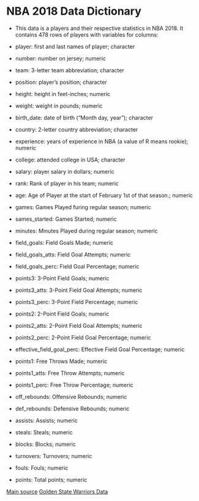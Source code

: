 # NBA 2018 Data Dictionary

* This data is a players and their respective statistics in NBA 2018. It contains 478 rows of players with variables for columns:

* player: first and last names of player; character
* number: number on jersey; numeric
* team: 3-letter team abbreviation; character
* position: player’s position; character
* height: height in feet-inches; numeric
* weight: weight in pounds; numeric
* birth_date: date of birth (“Month day, year”); character
* country: 2-letter country abbreviation; character
* experience: years of experience in NBA (a value of R means rookie); numeric
* college: attended college in USA; character
* salary: player salary in dollars; numeric
* rank: Rank of player in his team; numeric
* age: Age of Player at the start of February 1st of that season.; numeric
* games: Games Played furing regular season; numeric
* sames_started: Games Started; numeric
* minutes: Minutes Played during regular season; numeric
* field_goals: Field Goals Made; numeric
* field_goals_atts: Field Goal Attempts; numeric
* field_goals_perc: Field Goal Percentage; numeric
* points3: 3-Point Field Goals; numeric
* points3_atts: 3-Point Field Goal Attempts; numeric
* points3_perc: 3-Point Field Percentage; numeric
* points2: 2-Point Field Goals; numeric
* points2_atts: 2-Point Field Goal Attempts; numeric
* points2_perc: 2-Point Field Goal Percentage; numeric
* effective_field_goal_perc: Effective Field Goal Percentage; numeric
* points1: Free Throws Made; numeric
* points1_atts: Free Throw Attempts; numeric
* points1_perc: Free Throw Percentage; numeric
* off_rebounds: Offensive Rebounds; numeric
* def_rebounds: Defensive Rebounds; numeric
* assists: Assists; numeric
* steals: Steals; numeric
* blocks: Blocks; numeric
* turnovers: Turnovers; numeric
* fouls: Fouls; numeric
* points: Total points; numeric

[Main source](www.basketball-reference.com)
[Golden State Warriors Data](https://www.basketball-reference.com/teams/GSW/2018.html)
